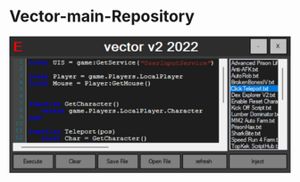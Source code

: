 # Vector-main-Repository

![](https://raw.githubusercontent.com/zv800/Vector-main-Repository/main/img1.jpg)
